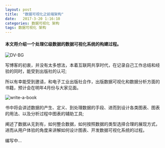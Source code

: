 ```yaml
---
layout: post
title:  "数据可视化之前端架构"
date:   2017-3-20 1:16:10
categories: 数据可视化 架构
tags: 数据可视化 架构 
---
```

#### 本文将介绍一个处理亿级数据的数据可视化系统的构建过程。

![DV-BG](http://i.imgur.com/9T6USZ8.jpg)

写博客的初衷，并没有太多想法，本着互联网共享时代，在记录自己工作总结和经验的同时，能受到出版社的认可;

所以有幸能受到邀请，和电子工业出版社合作，出版数据可视化和数据分析方面的书籍，预计会在明年4月份与大家见面。

![write-a-book](http://i.imgur.com/TrbKLoe.jpg)

书中将会讲述数据的产生、定义、到处理数据的手段、进而到设计各类图表、图表的用法、以及分析过程中图表的辅助工具;

阐述了数据从无到有，如何整合数据，如何按照数据的类型选择合理的展现方式，进而从用户体验的角度来讲解如何设计图表、开发数据可视化系统的过程。


编写中...